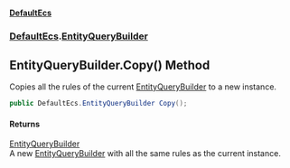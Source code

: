 #### [DefaultEcs](index.md 'index')
### [DefaultEcs](index.md#DefaultEcs 'DefaultEcs').[EntityQueryBuilder](EntityQueryBuilder.md 'DefaultEcs.EntityQueryBuilder')
## EntityQueryBuilder.Copy() Method
Copies all the rules of the current [EntityQueryBuilder](EntityQueryBuilder.md 'DefaultEcs.EntityQueryBuilder') to a new instance.  
```csharp
public DefaultEcs.EntityQueryBuilder Copy();
```
#### Returns
[EntityQueryBuilder](EntityQueryBuilder.md 'DefaultEcs.EntityQueryBuilder')  
A new [EntityQueryBuilder](EntityQueryBuilder.md 'DefaultEcs.EntityQueryBuilder') with all the same rules as the current instance.
